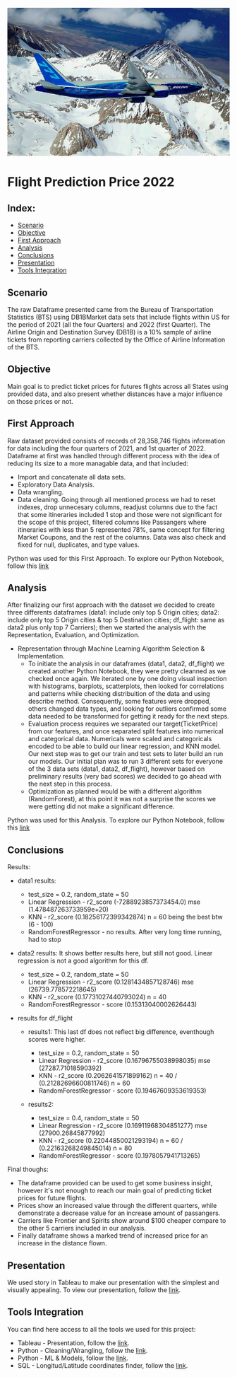 ![Flight Image](https://github.com/GitHub4lrg/Flight_Market_2022/blob/images/Boening%20_777_%20wikimedia.jpg?raw=true)
# Flight Prediction Price 2022

## Index:

- [Scenario](#scenario)
- [Objective](#objective)
- [First Approach](#first-approach)
- [Analysis](#analysis)
-	[Conclusions](#conclusions)
-	[Presentation](#presentation)
-	[Tools Integration](#tools-integration)
 
## Scenario

The raw Dataframe presented came from the Bureau of Transportation Statistics (BTS) using DB1BMarket data sets that include flights within US for the period of 2021 (all the four Quarters) and 2022 (first Quarter). The Airline Origin and Destination Survey (DB1B) is a 10% sample of airline tickets from reporting carriers collected by the Office of Airline Information of the BTS.

## Objective

Main goal is to predict ticket prices for futures flights across all States using provided data, and also present whether distances have a major influence on those prices or not.

## First Approach

Raw dataset provided consists of records of 28,358,746 flights information for data including the four quarters of 2021, and 1st quarter of 2022. Dataframe at first was handled through different process with the idea of reducing its size to a more managable data, and that included:
- Import and concatenate all data sets.
- Exploratory Data Analysis.
- Data wrangling.
- Data cleaning.
Going through all mentioned process we had to reset indexes, drop unnecesary columns, readjust columns due to the fact that some itineraries included 1 stop and those were not significant for the scope of this project, filtered columns like Passangers where itineraries with less than 5 represented 78%, same concept for filtering Market Coupons, and the rest of the columns. Data was also check and fixed for null, duplicates, and type values.

Python was used for this First Approach. To explore our Python Notebook, follow this [link](Python/Flight_Market_2022.ipynb)

## Analysis

After finalizing our first approach with the dataset we decided to create three differents dataframes (data1: include only top 5 Origin cities; data2: include only top 5 Origin cities & top 5 Destination cities; df_flight: same as data2 plus only top 7 Carriers); then we started the analysis with the Representation, Evaluation, and Optimization.

- Representation through Machine Learning Algorithm Selection & Implementation.
  - To initiate the analysis in our dataframes (data1, data2, df_flight) we created another Python Notebook, they were pretty cleanned as we checked once again. We iterated one by one doing visual inspection with histograms, barplots, scatterplots, then looked for correlations and patterns while checking distribuition of the data and using describe method. Consequently, some features were dropped, others changed data types, and looking for outliers confirmed some data needed to be transformed for getting it ready for the next steps.
  - Evaluation process requires we separated our target(TicketPrice) from our features, and once separated split features into numerical and categorical data. Numericals were scaled and categoricals encoded to be able to build our linear regression, and KNN model. Our next step was to get our train and test sets to later build an run our models. Our initial plan was to run 3 different sets for everyone of the 3 data sets (data1, data2, df_flight), however based on preliminary results (very bad scores) we decided to go ahead with the next step in this process.
  - Optimization as planned would be with a different algorithm (RandomForest), at this point it was not a surprise the scores we were getting did not make a significant difference.

Python was used for this Analysis. To explore our Python Notebook, follow this [link](Python/Flight_Market_2022B.ipynb)

## Conclusions

Results:
 - data1 results:

   - test_size = 0.2, random_state = 50
   - Linear Regression - r2_score (-7288923857373454.0)   mse (1.478487263733959e+20)
   - KNN - r2_score (0.18256172399342874)  n = 60 being the best btw (6 - 100)
   - RandomForestRegressor - no results. After very long time running, had to stop

 - data2 results: It shows better results here, but still not good. Linear regression is not a good algorithm for this df.

   - test_size = 0.2, random_state = 50
   - Linear Regression - r2_score (0.1281434857128746)   mse (26739.778572218645)
   - KNN - r2_score (0.17731027440793024)  n = 40
   - RandomForestRegressor - score (0.15313040002626443)

 - results for df_flight

   - results1: This last df does not reflect big difference, eventhough scores were higher.

      - test_size = 0.2, random_state = 50
      - Linear Regression - r2_score (0.16796755038998035)   mse (27287.71018590392)
      - KNN - r2_score (0.2062641571899162)  n = 40 /  (0.21282696600811746)  n = 60  
      - RandomForestRegressor - score (0.19467609353619353)

   - results2:

       - test_size = 0.4, random_state = 50
       - Linear Regression - r2_score (0.16911968304851277)   mse (27900.26845877992)
       - KNN - r2_score (0.22044850021293194)  n = 60 /  (0.22163268249845014)  n = 80  
       - RandomForestRegressor - score (0.1978057941713265)

Final thoughs: 
 - The dataframe provided can be used to get some business insight, however it's not enough to reach our main goal of predicting ticket prices for future flights.
 - Prices show an increased value through the different quarters, while demonstrate a decrease value for an increase amount of passangers.
 - Carriers like Frontier and Spirits show around $100 cheaper compare to the other 5 carriers included in our analysis.
 - Finally dataframe shows a marked trend of increased price for an increase in the distance flown.

## Presentation

We used story in Tableau to make our presentation with the simplest and visually appealing. To view our presentation, follow the [link]().

## Tools Integration

You can find here access to all the tools we used for this project:

 -	Tableau - Presentation, follow the [link]().
 -	Python - Cleaning/Wrangling, follow the [link]().
 -	Python - ML & Models, follow the [link]().
 -	SQL - Longitud/Latitude coordinates finder, follow the [link]().
